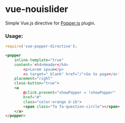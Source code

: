vue-nouislider
==============

Simple Vue.js directive for [Popper.js](https://popper.js.org/) plugin.


### Usage:

```javascript
require('vue-popper-directive');
```

```html
<popper
	inline-template="true"
	content='<h4>Header</h4>
		<p>Lorem ipsum</p>
		<a target="_blank" href="/">Go to page</a>'
	placement="right"
	close-button="true">
	<a
		@click.prevent="showPopper = !showPopper"
		href="#"
		class="color-orange d-ib">
		<span class="fa fa-question-circle"></span>
	</a>
</popper>
```
